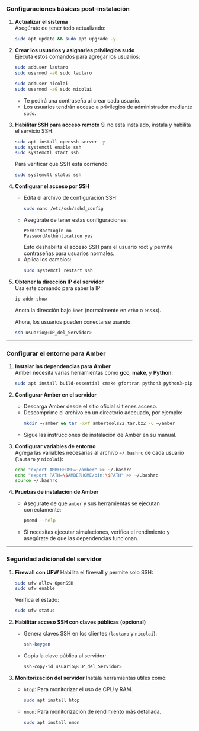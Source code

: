 
### **Configuraciones básicas post-instalación**
1. **Actualizar el sistema**  
   Asegúrate de tener todo actualizado:
   ```bash
   sudo apt update && sudo apt upgrade -y
   ```

2. **Crear los usuarios y asignarles privilegios sudo**  
   Ejecuta estos comandos para agregar los usuarios:
   ```bash
   sudo adduser lautaro
   sudo usermod -aG sudo lautaro

   sudo adduser nicolai
   sudo usermod -aG sudo nicolai
   ```
   - Te pedirá una contraseña al crear cada usuario.
   - Los usuarios tendrán acceso a privilegios de administrador mediante `sudo`.

3. **Habilitar SSH para acceso remoto**
   Si no está instalado, instala y habilita el servicio SSH:
   ```bash
   sudo apt install openssh-server -y
   sudo systemctl enable ssh
   sudo systemctl start ssh
   ```
   Para verificar que SSH está corriendo:
   ```bash
   sudo systemctl status ssh
   ```

4. **Configurar el acceso por SSH**
   - Edita el archivo de configuración SSH:
     ```bash
     sudo nano /etc/ssh/sshd_config
     ```
   - Asegúrate de tener estas configuraciones:
     ```
     PermitRootLogin no
     PasswordAuthentication yes
     ```
     Esto deshabilita el acceso SSH para el usuario root y permite contraseñas para usuarios normales.
   - Aplica los cambios:
     ```bash
     sudo systemctl restart ssh
     ```

5. **Obtener la dirección IP del servidor**  
   Usa este comando para saber la IP:
   ```bash
   ip addr show
   ```
   Anota la dirección bajo `inet` (normalmente en `eth0` o `ens33`).

   Ahora, los usuarios pueden conectarse usando:
   ```bash
   ssh usuario@<IP_del_Servidor>
   ```

---

### **Configurar el entorno para Amber**
1. **Instalar las dependencias para Amber**  
   Amber necesita varias herramientas como **gcc**, **make**, y **Python**:
   ```bash
   sudo apt install build-essential cmake gfortran python3 python3-pip -y
   ```

2. **Configurar Amber en el servidor**
   - Descarga Amber desde el sitio oficial si tienes acceso.
   - Descomprime el archivo en un directorio adecuado, por ejemplo:
     ```bash
     mkdir ~/amber && tar -xvf ambertools22.tar.bz2 -C ~/amber
     ```
   - Sigue las instrucciones de instalación de Amber en su manual.

3. **Configurar variables de entorno**  
   Agrega las variables necesarias al archivo `~/.bashrc` de cada usuario (`lautaro` y `nicolai`):
   ```bash
   echo "export AMBERHOME=~/amber" >> ~/.bashrc
   echo "export PATH=\$AMBERHOME/bin:\$PATH" >> ~/.bashrc
   source ~/.bashrc
   ```

4. **Pruebas de instalación de Amber**  
   - Asegúrate de que `amber` y sus herramientas se ejecutan correctamente:
     ```bash
     pmemd --help
     ```
   - Si necesitas ejecutar simulaciones, verifica el rendimiento y asegúrate de que las dependencias funcionan.

---

### **Seguridad adicional del servidor**
1. **Firewall con UFW**
   Habilita el firewall y permite solo SSH:
   ```bash
   sudo ufw allow OpenSSH
   sudo ufw enable
   ```
   Verifica el estado:
   ```bash
   sudo ufw status
   ```

2. **Habilitar acceso SSH con claves públicas (opcional)**
   - Genera claves SSH en los clientes (`lautaro` y `nicolai`):
     ```bash
     ssh-keygen
     ```
   - Copia la clave pública al servidor:
     ```bash
     ssh-copy-id usuario@<IP_del_Servidor>
     ```

3. **Monitorización del servidor**
   Instala herramientas útiles como:
   - `htop`: Para monitorizar el uso de CPU y RAM.
     ```bash
     sudo apt install htop
     ```
   - `nmon`: Para monitorización de rendimiento más detallada.
     ```bash
     sudo apt install nmon
     ```


